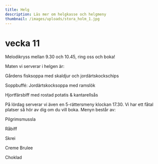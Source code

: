 ```yaml
---
title: Helg
description: Läs mer om helgkasse och helgmeny
thumbnail: /images/uploads/stora_holm_1.jpg
---
```

# vecka 11

Melodikryss mellan 9.30 och 10.45, ring oss och boka!



Maten vi serverar i helgen är:

Gårdens fisksoppa med skaldjur och jordärtskockschips

Soppbuffé: Jordärtskocksoppa med ramslök

Hjortfärsbiff med rostad potatis & kantarellsås



På lördag serverar vi även en 5-rättersmeny klockan 17.30. Vi har ett fåtal platser så hör av dig om du vill boka. Menyn består av:

Pilgrimsmussla

Råbiff

Skrei

Creme Brulee

Choklad